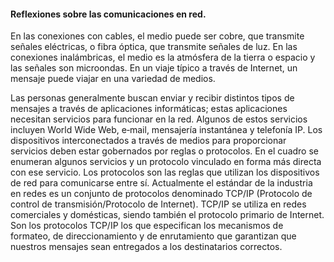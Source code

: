 #### Reflexiones sobre las comunicaciones en red. 

En las conexiones con cables, el medio puede ser cobre, que transmite señales eléctricas,
o fibra óptica, que transmite señales de luz. En las conexiones inalámbricas, el medio es la atmósfera de la tierra o espacio y las señales son microondas. En un viaje típico a través de Internet, un mensaje puede viajar en una variedad de medios.

Las personas generalmente buscan enviar y recibir distintos tipos de mensajes a través de aplicaciones informáticas; estas aplicaciones necesitan servicios para funcionar en la red. Algunos de estos servicios incluyen World Wide Web, e‐mail, mensajería instantánea y telefonía IP. Los dispositivos interconectados a través de medios para proporcionar servicios deben estar gobernados por reglas o protocolos. En el cuadro se enumeran algunos servicios y un protocolo vinculado en forma más directa con ese servicio.
Los protocolos son las reglas que utilizan los dispositivos de red para comunicarse entre sí. Actualmente el estándar de la industria en redes es un conjunto de protocolos denominado TCP/IP (Protocolo de control de transmisión/Protocolo de Internet). TCP/IP se utiliza en redes comerciales y domésticas, siendo también el protocolo primario de Internet. Son los protocolos TCP/IP los que especifican los mecanismos de formateo, de direccionamiento y
de enrutamiento que garantizan que nuestros mensajes sean entregados a los destinatarios correctos.